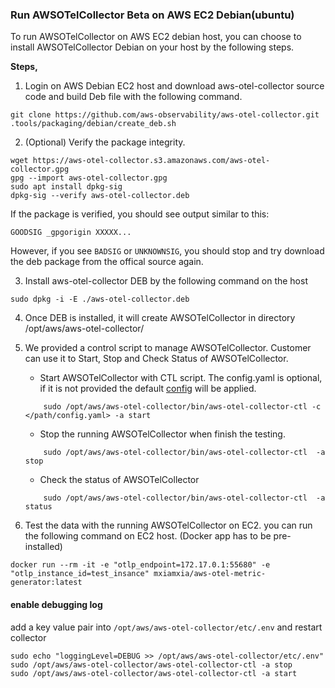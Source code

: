 ### Run AWSOTelCollector Beta on AWS EC2 Debian(ubuntu)

To run AWSOTelCollector on AWS EC2 debian host, you can choose to install AWSOTelCollector Debian on your host by the following steps.

**Steps,**

1. Login on AWS Debian EC2 host and download aws-otel-collector source code and build Deb file with the following command.
```
git clone https://github.com/aws-observability/aws-otel-collector.git  
.tools/packaging/debian/create_deb.sh
```
2. (Optional) Verify the package integrity.
```
wget https://aws-otel-collector.s3.amazonaws.com/aws-otel-collector.gpg
gpg --import aws-otel-collector.gpg
sudo apt install dpkg-sig
dpkg-sig --verify aws-otel-collector.deb
```
If the package is verified, you should see output similar to this:
```
GOODSIG _gpgorigin XXXXX...
```
However, if you see `BADSIG` or `UNKNOWNSIG`, you should stop and try download the deb package from the offical source again.

3. Install aws-otel-collector DEB by the following command on the host
```
sudo dpkg -i -E ./aws-otel-collector.deb
```
4. Once DEB is installed, it will create AWSOTelCollector in directory /opt/aws/aws-otel-collector/

5. We provided a control script to manage AWSOTelCollector. Customer can use it to Start, Stop and Check Status of AWSOTelCollector.

    * Start AWSOTelCollector with CTL script. The config.yaml is optional, if it is not provided the default [config](../../config.yaml) will be applied.  
    ```
        sudo /opt/aws/aws-otel-collector/bin/aws-otel-collector-ctl -c </path/config.yaml> -a start
    ```
    * Stop the running AWSOTelCollector when finish the testing.
    ```
        sudo /opt/aws/aws-otel-collector/bin/aws-otel-collector-ctl  -a stop
    ```
    * Check the status of AWSOTelCollector
    ```
        sudo /opt/aws/aws-otel-collector/bin/aws-otel-collector-ctl  -a status
    ```
6. Test the data with the running AWSOTelCollector on EC2. you can run the following command on EC2 host. (Docker app has to be pre-installed)
```
docker run --rm -it -e "otlp_endpoint=172.17.0.1:55680" -e "otlp_instance_id=test_insance" mxiamxia/aws-otel-metric-generator:latest
```



#### enable debugging log

add a key value pair into `/opt/aws/aws-otel-collector/etc/.env` and restart collector

```
sudo echo "loggingLevel=DEBUG >> /opt/aws/aws-otel-collector/etc/.env"
sudo /opt/aws/aws-otel-collector/aws-otel-collector-ctl -a stop
sudo /opt/aws/aws-otel-collector/aws-otel-collector-ctl -a start
```
